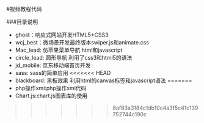 #视频教程代码 

###目录说明
* ghost：响应式网站开发HTML5+CSS3
* wcj_best：微场景开发最终版本swiper.js和animate.css
* Mac_lead: 仿苹果菜单导航 html和javascript
* circle_lead: 圆形导航 利用了css3和html5的语法 
* jd_mobile: 京东移动端首页开发
* sass: sass的简单应用
<<<<<<< HEAD
* blackboard: 黑板效果  利用html的canvas标签和javascript语法
=======
* php操作xml:php操作xml代码
* Chart.js:chart.js图表库的使用
>>>>>>> 8af83a3184c1db10c4a3f5c41c139752744c190c

